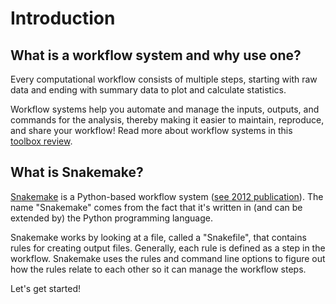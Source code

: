 # Introduction

## What is a workflow system and why use one?

Every computational workflow consists of multiple steps, starting with raw data and ending with summary data to plot and calculate statistics.

Workflow systems help you automate and manage the inputs, outputs, and commands for the analysis, thereby making it easier to maintain, reproduce, and share your workflow! Read more about workflow systems in this [toolbox review](https://www.nature.com/articles/d41586-019-02619-z).

## What is Snakemake?

[Snakemake](https://snakemake.readthedocs.io/en/stable/) is a Python-based workflow system ([see 2012 publication](https://academic.oup.com/bioinformatics/article/28/19/2520/290322)). The name "Snakemake" comes from the fact that it's written in (and can be extended by) the Python programming language.

Snakemake works by looking at a file, called a "Snakefile", that contains rules for creating output files. Generally, each rule is defined as a step in the workflow. Snakemake uses the rules and command line options to figure out how the rules relate to each other so it can manage the workflow steps.

Let's get started!
